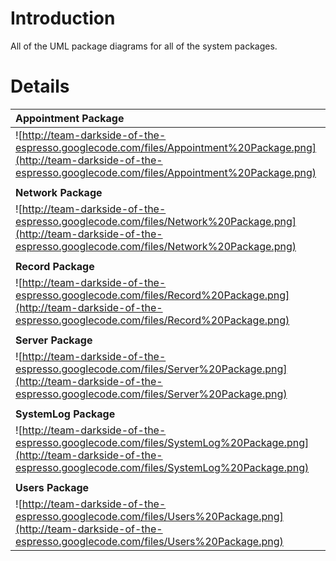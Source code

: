 # Introduction #
All of the UML package diagrams for all of the system packages.


# Details #

| **Appointment Package** |
|:------------------------|
| ![http://team-darkside-of-the-espresso.googlecode.com/files/Appointment%20Package.png](http://team-darkside-of-the-espresso.googlecode.com/files/Appointment%20Package.png) |
|  |
| **Network Package** |
| ![http://team-darkside-of-the-espresso.googlecode.com/files/Network%20Package.png](http://team-darkside-of-the-espresso.googlecode.com/files/Network%20Package.png) |
|  |
| **Record Package** |
| ![http://team-darkside-of-the-espresso.googlecode.com/files/Record%20Package.png](http://team-darkside-of-the-espresso.googlecode.com/files/Record%20Package.png) |
|  |
| **Server Package** |
| ![http://team-darkside-of-the-espresso.googlecode.com/files/Server%20Package.png](http://team-darkside-of-the-espresso.googlecode.com/files/Server%20Package.png) |
|  |
| **SystemLog Package** |
| ![http://team-darkside-of-the-espresso.googlecode.com/files/SystemLog%20Package.png](http://team-darkside-of-the-espresso.googlecode.com/files/SystemLog%20Package.png) |
|  |
| **Users Package** |
| ![http://team-darkside-of-the-espresso.googlecode.com/files/Users%20Package.png](http://team-darkside-of-the-espresso.googlecode.com/files/Users%20Package.png) |